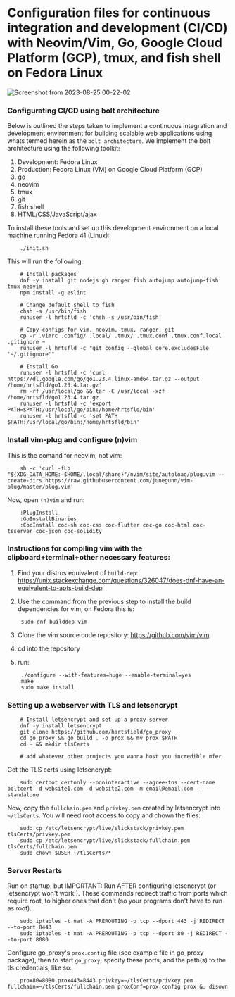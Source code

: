 # Configuration files for continuous integration and development (CI/CD) with Neovim/Vim, Go, Google Cloud Platform (GCP), tmux, and fish shell on Fedora Linux

![Screenshot from 2023-08-25 00-22-02](https://github.com/hartsfield/vimrc/assets/30379836/dc59a4e1-c5a7-4119-83ac-6f842cc6ae77)

### Configurating CI/CD using bolt architecture

Below is outlined the steps taken to implement a continuous integration and development environment for building scalable web applications using whats termed herein as the `bolt architecture`. We implement the bolt architecture using the following toolkit:

 1. Development: Fedora Linux
 2. Production: Fedora Linux (VM) on Google Cloud Platform (GCP)
 2. go
 3. neovim
 4. tmux
 5. git
 6. fish shell
 7. HTML/CSS/JavaScript/ajax

To install these tools and set up this development environment on a local machine running Fedora 41 (Linux):

        ./init.sh

This will run the following:

        # Install packages
        dnf -y install git nodejs gh ranger fish autojump autojump-fish tmux neovim
        npm install -g eslint

        # Change default shell to fish
        chsh -s /usr/bin/fish
        runuser -l hrtsfld -c 'chsh -s /usr/bin/fish'

        # Copy configs for vim, neovim, tmux, ranger, git
        cp -r .vimrc .config/ .local/ .tmux/ .tmux.conf .tmux.conf.local .gitignore ~
        runuser -l hrtsfld -c "git config --global core.excludesFile '~/.gitignore'"

        # Install Go
        runuser -l hrtsfld -c 'curl https://dl.google.com/go/go1.23.4.linux-amd64.tar.gz --output /home/hrtsfld/go1.23.4.tar.gz'
        rm -rf /usr/local/go && tar -C /usr/local -xzf /home/hrtsfld/go1.23.4.tar.gz
        runuser -l hrtsfld -c 'export PATH=$PATH:/usr/local/go/bin:/home/hrtsfld/bin'
        runuser -l hrtsfld -c 'set PATH $PATH:/usr/local/go/bin:/home/hrtsfld/bin'

### Install vim-plug and configure (n)vim

This is the comand for neovim, not vim:

        sh -c 'curl -fLo "${XDG_DATA_HOME:-$HOME/.local/share}"/nvim/site/autoload/plug.vim --create-dirs https://raw.githubusercontent.com/junegunn/vim-plug/master/plug.vim'

Now, open `(n)vim` and run:
        
        :PlugInstall
        :GoInstallBinaries
        :CocInstall coc-sh coc-css coc-flutter coc-go coc-html coc-tsserver coc-json coc-solidity

### Instructions for compiling vim with the clipboard+terminal+other necessary features:

1. Find your distros equivalent of `build-dep`: https://unix.stackexchange.com/questions/326047/does-dnf-have-an-equivalent-to-apts-build-dep
2. Use the command from the previous step to install the build dependencies for vim, on Fedora this is:

        sudo dnf builddep vim

3. Clone the vim source code repository: https://github.com/vim/vim
4. cd into the repository
5. run:

        ./configure --with-features=huge --enable-terminal=yes
        make
        sudo make install

<!-- 2. https://github.com/gpakosz/.tmux -->

<!--         $ cd -->
<!--         $ git clone https://github.com/gpakosz/.tmux.git -->
<!--         $ ln -s -f .tmux/.tmux.conf -->
<!--         $ cp .tmux/.tmux.conf.local . -->

### Setting up a webserver with TLS and letsencrypt

        # Install letsencrypt and set up a proxy server
        dnf -y install letsencrypt
        git clone https://github.com/hartsfield/go_proxy
        cd go_proxy && go build . -o prox && mv prox $PATH
        cd ~ && mkdir tlsCerts

        # add whatever other projects you wanna host you incredible mfer

Get the TLS certs using letsencrypt:

        sudo certbot certonly --noninteractive --agree-tos --cert-name boltcert -d website1.com -d website2.com -m email@email.com --standalone

Now, copy the `fullchain.pem` and `privkey.pem` created by letsencrypt into `~/tlsCerts`. You will need root access to copy and chown the files:

        sudo cp /etc/letsencrypt/live/slickstack/privkey.pem tlsCerts/privkey.pem
        sudo cp /etc/letsencrypt/live/slickstack/fullchain.pem tlsCerts/fullchain.pem
        sudo chown $USER ~/tlsCerts/*

### Server Restarts

Run on startup, but IMPORTANT: Run AFTER configuring letsencrypt (or letsencrypt won't work!). These commands redirect traffic from ports which require root, to higher ones that don't (so your programs don't have to run as root).

        sudo iptables -t nat -A PREROUTING -p tcp --dport 443 -j REDIRECT --to-port 8443
        sudo iptables -t nat -A PREROUTING -p tcp --dport 80 -j REDIRECT --to-port 8080

Configure go_proxy's `prox.config` file (see example file in go_proxy package), then to start `go_proxy`, specify these ports, and the path(s) to the tls credentials, like so:

        prox80=8080 prox443=8443 privkey=~/tlsCerts/privkey.pem fullchain=~/tlsCerts/fullchain.pem proxConf=prox.config prox &; disown
